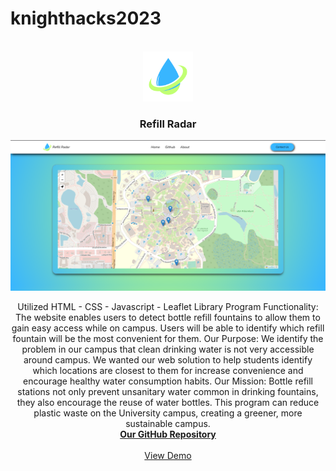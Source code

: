 # knighthacks2023
<a name = "Read Me-top"></a>

<br />
<div align="center">
    <a href=https://whitlockadam.github.io/knighthacks2023/index.html>
        <img src="images/Untitled_design__1_-removebg-preview.png" alt="Logo" width="80" height="80">
        </a>
<h3 align="center">Refill Radar</h3>
    <img src="images/demo image.png" alt="Website Example">
<p align="center">
    
Utilized HTML - CSS - Javascript - Leaflet Library
Program Functionality:
The website enables users to detect bottle refill fountains to allow them to gain easy access while on campus. Users will be able to identify which refill fountain will be the most convenient for them.
Our Purpose: 
We identify the problem in our campus that clean drinking water is not very accessible around campus. We wanted our web solution to help students identify which locations are closest to them for increase convenience and encourage healthy water consumption habits.
Our Mission: 
Bottle refill stations not only prevent unsanitary water common in drinking fountains, they also encourage the reuse of water bottles. This program can reduce plastic waste on the University campus, creating a greener, more sustainable campus.
    <br />
    <a href="https://github.com/WhitlockAdam/knighthacks2023"><strong>Our GitHub Repository</strong></a>
    <br />
    <br />
    <a href="https://whitlockadam.github.io/knighthacks2023/">View Demo</a>
    </p>
    </div>
